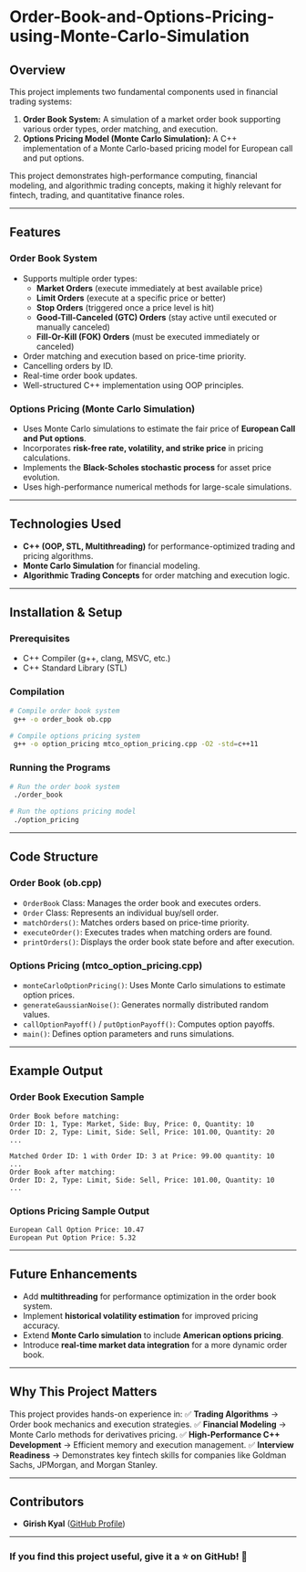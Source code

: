 # Order-Book-and-Options-Pricing-using-Monte-Carlo-Simulation

## Overview
This project implements two fundamental components used in financial trading systems:

1. **Order Book System:** A simulation of a market order book supporting various order types, order matching, and execution.
2. **Options Pricing Model (Monte Carlo Simulation):** A C++ implementation of a Monte Carlo-based pricing model for European call and put options.

This project demonstrates high-performance computing, financial modeling, and algorithmic trading concepts, making it highly relevant for fintech, trading, and quantitative finance roles.

---

## Features
### **Order Book System**
- Supports multiple order types:
  - **Market Orders** (execute immediately at best available price)
  - **Limit Orders** (execute at a specific price or better)
  - **Stop Orders** (triggered once a price level is hit)
  - **Good-Till-Canceled (GTC) Orders** (stay active until executed or manually canceled)
  - **Fill-Or-Kill (FOK) Orders** (must be executed immediately or canceled)
- Order matching and execution based on price-time priority.
- Cancelling orders by ID.
- Real-time order book updates.
- Well-structured C++ implementation using OOP principles.

### **Options Pricing (Monte Carlo Simulation)**
- Uses Monte Carlo simulations to estimate the fair price of **European Call and Put options**.
- Incorporates **risk-free rate, volatility, and strike price** in pricing calculations.
- Implements the **Black-Scholes stochastic process** for asset price evolution.
- Uses high-performance numerical methods for large-scale simulations.

---

## Technologies Used
- **C++ (OOP, STL, Multithreading)** for performance-optimized trading and pricing algorithms.
- **Monte Carlo Simulation** for financial modeling.
- **Algorithmic Trading Concepts** for order matching and execution logic.

---

## Installation & Setup
### **Prerequisites**
- C++ Compiler (g++, clang, MSVC, etc.)
- C++ Standard Library (STL)

### **Compilation**
```bash
# Compile order book system
 g++ -o order_book ob.cpp

# Compile options pricing system
 g++ -o option_pricing mtco_option_pricing.cpp -O2 -std=c++11
```

### **Running the Programs**
```bash
# Run the order book system
 ./order_book

# Run the options pricing model
 ./option_pricing
```

---

## Code Structure
### **Order Book (ob.cpp)**
- `OrderBook` Class: Manages the order book and executes orders.
- `Order` Class: Represents an individual buy/sell order.
- `matchOrders()`: Matches orders based on price-time priority.
- `executeOrder()`: Executes trades when matching orders are found.
- `printOrders()`: Displays the order book state before and after execution.

### **Options Pricing (mtco_option_pricing.cpp)**
- `monteCarloOptionPricing()`: Uses Monte Carlo simulations to estimate option prices.
- `generateGaussianNoise()`: Generates normally distributed random values.
- `callOptionPayoff()` / `putOptionPayoff()`: Computes option payoffs.
- `main()`: Defines option parameters and runs simulations.

---

## Example Output
### **Order Book Execution Sample**
```
Order Book before matching:
Order ID: 1, Type: Market, Side: Buy, Price: 0, Quantity: 10
Order ID: 2, Type: Limit, Side: Sell, Price: 101.00, Quantity: 20
...

Matched Order ID: 1 with Order ID: 3 at Price: 99.00 quantity: 10
...
Order Book after matching:
Order ID: 2, Type: Limit, Side: Sell, Price: 101.00, Quantity: 10
...
```

### **Options Pricing Sample Output**
```
European Call Option Price: 10.47
European Put Option Price: 5.32
```

---

## Future Enhancements
- Add **multithreading** for performance optimization in the order book system.
- Implement **historical volatility estimation** for improved pricing accuracy.
- Extend **Monte Carlo simulation** to include **American options pricing**.
- Introduce **real-time market data integration** for a more dynamic order book.

---

## Why This Project Matters
This project provides hands-on experience in:
✅ **Trading Algorithms** → Order book mechanics and execution strategies.
✅ **Financial Modeling** → Monte Carlo methods for derivatives pricing.
✅ **High-Performance C++ Development** → Efficient memory and execution management.
✅ **Interview Readiness** → Demonstrates key fintech skills for companies like Goldman Sachs, JPMorgan, and Morgan Stanley.

---

## Contributors
- **Girish Kyal** ([GitHub Profile](https://github.com/GirishKyal))

---

### **If you find this project useful, give it a ⭐ on GitHub!** 🚀

